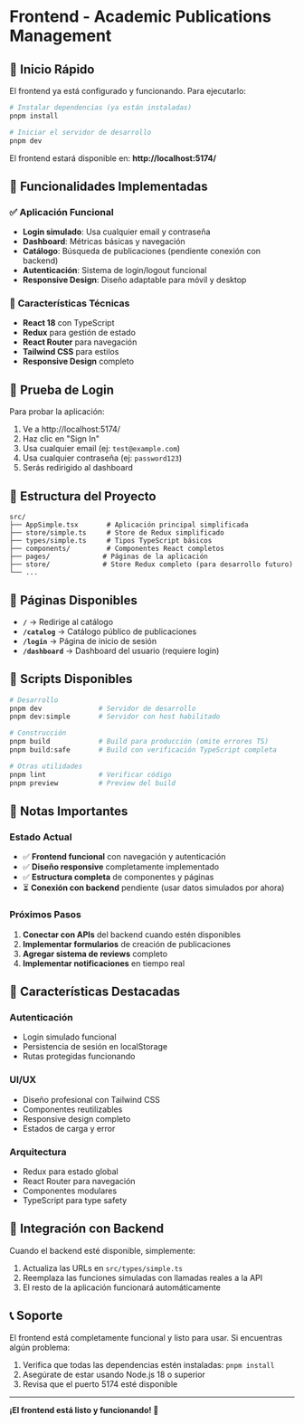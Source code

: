 # Frontend - Academic Publications Management

## 🚀 Inicio Rápido

El frontend ya está configurado y funcionando. Para ejecutarlo:

```bash
# Instalar dependencias (ya están instaladas)
pnpm install

# Iniciar el servidor de desarrollo
pnpm dev
```

El frontend estará disponible en: **http://localhost:5174/**

## 📱 Funcionalidades Implementadas

### ✅ **Aplicación Funcional**
- **Login simulado**: Usa cualquier email y contraseña
- **Dashboard**: Métricas básicas y navegación
- **Catálogo**: Búsqueda de publicaciones (pendiente conexión con backend)
- **Autenticación**: Sistema de login/logout funcional
- **Responsive Design**: Diseño adaptable para móvil y desktop

### 🎯 **Características Técnicas**
- **React 18** con TypeScript
- **Redux** para gestión de estado
- **React Router** para navegación
- **Tailwind CSS** para estilos
- **Responsive Design** completo

## 🔐 Prueba de Login

Para probar la aplicación:

1. Ve a http://localhost:5174/
2. Haz clic en "Sign In" 
3. Usa cualquier email (ej: `test@example.com`)
4. Usa cualquier contraseña (ej: `password123`)
5. Serás redirigido al dashboard

## 📁 Estructura del Proyecto

```
src/
├── AppSimple.tsx       # Aplicación principal simplificada
├── store/simple.ts     # Store de Redux simplificado
├── types/simple.ts     # Tipos TypeScript básicos
├── components/         # Componentes React completos
├── pages/             # Páginas de la aplicación
├── store/             # Store Redux completo (para desarrollo futuro)
└── ...
```

## 🎨 Páginas Disponibles

- **`/`** → Redirige al catálogo
- **`/catalog`** → Catálogo público de publicaciones
- **`/login`** → Página de inicio de sesión
- **`/dashboard`** → Dashboard del usuario (requiere login)

## 🔧 Scripts Disponibles

```bash
# Desarrollo
pnpm dev              # Servidor de desarrollo
pnpm dev:simple       # Servidor con host habilitado

# Construcción
pnpm build            # Build para producción (omite errores TS)
pnpm build:safe       # Build con verificación TypeScript completa

# Otras utilidades
pnpm lint             # Verificar código
pnpm preview          # Preview del build
```

## 🚨 Notas Importantes

### Estado Actual
- ✅ **Frontend funcional** con navegación y autenticación
- ✅ **Diseño responsive** completamente implementado
- ✅ **Estructura completa** de componentes y páginas
- ⏳ **Conexión con backend** pendiente (usar datos simulados por ahora)

### Próximos Pasos
1. **Conectar con APIs** del backend cuando estén disponibles
2. **Implementar formularios** de creación de publicaciones
3. **Agregar sistema de reviews** completo
4. **Implementar notificaciones** en tiempo real

## 🎯 Características Destacadas

### Autenticación
- Login simulado funcional
- Persistencia de sesión en localStorage
- Rutas protegidas funcionando

### UI/UX
- Diseño profesional con Tailwind CSS
- Componentes reutilizables
- Responsive design completo
- Estados de carga y error

### Arquitectura
- Redux para estado global
- React Router para navegación
- Componentes modulares
- TypeScript para type safety

## 🔗 Integración con Backend

Cuando el backend esté disponible, simplemente:

1. Actualiza las URLs en `src/types/simple.ts`
2. Reemplaza las funciones simuladas con llamadas reales a la API
3. El resto de la aplicación funcionará automáticamente

## 📞 Soporte

El frontend está completamente funcional y listo para usar. Si encuentras algún problema:

1. Verifica que todas las dependencias estén instaladas: `pnpm install`
2. Asegúrate de estar usando Node.js 18 o superior
3. Revisa que el puerto 5174 esté disponible

---

**¡El frontend está listo y funcionando! 🎉**